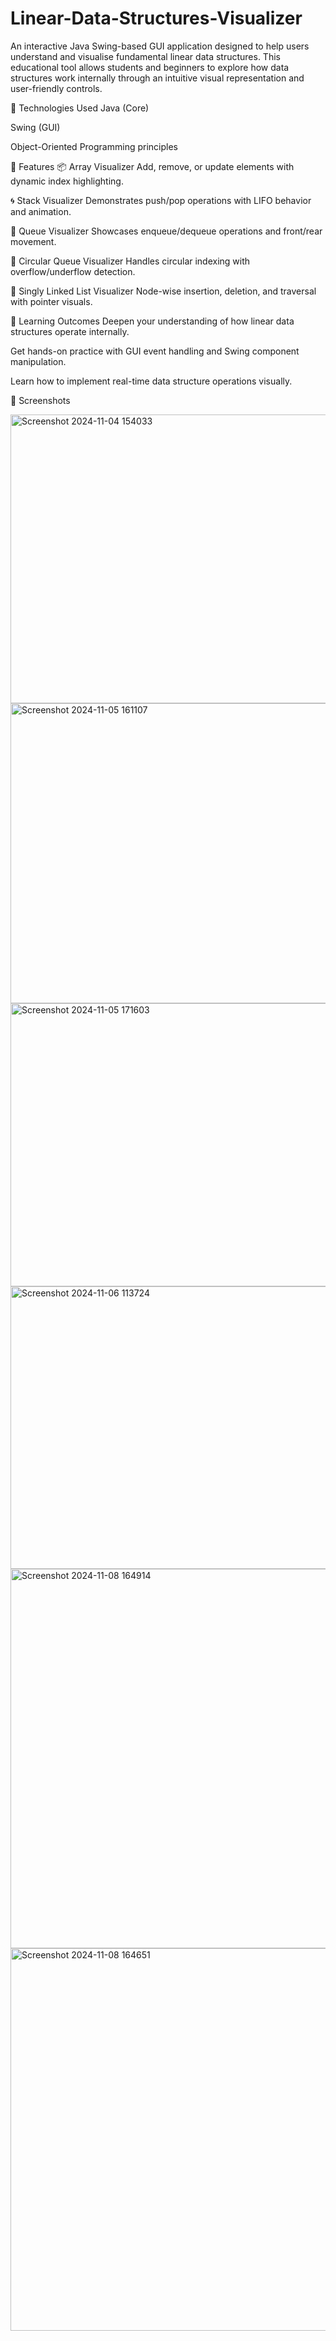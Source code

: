 # Linear-Data-Structures-Visualizer
An interactive Java Swing-based GUI application designed to help users understand and visualise fundamental linear data structures. This educational tool allows students and beginners to explore how data structures work internally through an intuitive visual representation and user-friendly controls.

🔧 Technologies Used
Java (Core)

Swing (GUI)

Object-Oriented Programming principles

📌 Features
📦 Array Visualizer
Add, remove, or update elements with dynamic index highlighting.

🌀 Stack Visualizer
Demonstrates push/pop operations with LIFO behavior and animation.

🔁 Queue Visualizer
Showcases enqueue/dequeue operations and front/rear movement.

🔄 Circular Queue Visualizer
Handles circular indexing with overflow/underflow detection.

🔗 Singly Linked List Visualizer
Node-wise insertion, deletion, and traversal with pointer visuals.

🎯 Learning Outcomes
Deepen your understanding of how linear data structures operate internally.

Get hands-on practice with GUI event handling and Swing component manipulation.

Learn how to implement real-time data structure operations visually.

📸 Screenshots


<img width="667" height="462" alt="Screenshot 2024-11-04 154033" src="https://github.com/user-attachments/assets/f6165809-df8e-4586-a8d7-4c144a2caf26" />
<img width="615" height="480" alt="Screenshot 2024-11-05 161107" src="https://github.com/user-attachments/assets/b8c8b79a-f73e-4fe5-96a1-1824cdc44f75" />
<img width="587" height="453" alt="Screenshot 2024-11-05 171603" src="https://github.com/user-attachments/assets/0dca9843-f92e-4be6-bcb9-d08391bc5e24" />
<img width="597" height="452" alt="Screenshot 2024-11-06 113724" src="https://github.com/user-attachments/assets/af0b1dcb-b256-4fc6-94d0-91c1d4c31116" />
<img width="755" height="607" alt="Screenshot 2024-11-08 164914" src="https://github.com/user-attachments/assets/d3d1c054-7a18-408f-a97b-b66b07611d9e" />
<img width="748" height="612" alt="Screenshot 2024-11-08 164651" src="https://github.com/user-attachments/assets/ba5bac27-2647-4845-9b76-d9083e70154e" />









